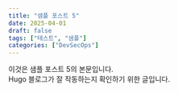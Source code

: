 ```yaml
---
title: "샘플 포스트 5"
date: 2025-04-01
draft: false
tags: ["테스트", "샘플"]
categories: ["DevSecOps"]
---
```


이것은 샘플 포스트 5의 본문입니다.  
Hugo 블로그가 잘 작동하는지 확인하기 위한 글입니다.
